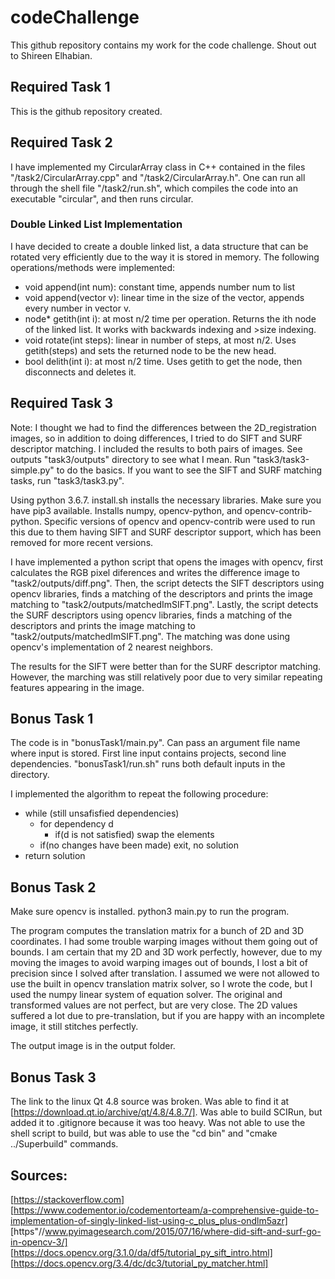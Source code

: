 # codeChallenge

This github repository contains my work for the code challenge. Shout out to Shireen Elhabian.

## Required Task 1

This is the github repository created.

## Required Task 2

I have implemented my CircularArray class in C++ contained in the files "/task2/CircularArray.cpp" and "/task2/CircularArray.h". One can run all through the shell file "/task2/run.sh", which compiles the code into an executable "circular", and then runs circular. 

### Double Linked List Implementation

I have decided to create a double linked list, a data structure that can be rotated very efficiently due to the way it is stored in memory. The following operations/methods were implemented:

* void append(int num): constant time, appends number num to list
* void append(vector <int> v): linear time in the size of the vector, appends every number in vector v.
* node* getith(int i): at most n/2 time per operation. Returns the ith node of the linked list. It works with backwards indexing and >size indexing.
* void rotate(int steps): linear in number of steps, at most n/2. Uses getith(steps) and sets the returned node to be the new head.
* bool delith(int i): at most n/2 time. Uses getith to get the node, then disconnects and deletes it.

## Required Task 3

Note: I thought we had to find the differences between the 2D_registration images, so in addition to doing differences, I tried to do SIFT and SURF descriptor matching. I included the results to both pairs of images. See outputs "task3/outputs" directory to see what I mean. Run "task3/task3-simple.py" to do the basics. If you want to see the SIFT and SURF matching tasks, run "task3/task3.py".

Using python 3.6.7. install.sh installs the necessary libraries. Make sure you have pip3 available. Installs numpy, opencv-python, and opencv-contrib-python. Specific versions of opencv and opencv-contrib were used to run this due to them having SIFT and SURF descriptor support, which has been removed for more recent versions.

I have implemented a python script that opens the images with opencv, first calculates the RGB pixel diferences and writes the difference image to "task2/outputs/diff.png". Then, the script detects the SIFT descriptors using opencv libraries, finds a matching of the descriptors and prints the image matching to "task2/outputs/matchedImSIFT.png". Lastly, the script detects the SURF descriptors using opencv libraries, finds a matching of the descriptors and prints the image matching to "task2/outputs/matchedImSIFT.png". The matching was done using opencv's implementation of 2 nearest neighbors.

The results for the SIFT were better than for the SURF descriptor matching. However, the marching was still relatively poor due to very similar repeating features appearing in the image.

## Bonus Task 1

The code is in "bonusTask1/main.py". Can pass an argument file name where input is stored. First line input contains projects, second line dependencies. "bonusTask1/run.sh" runs both default inputs in the directory.

I implemented the algorithm to repeat the following procedure:

* while (still unsafisfied dependencies)
	* for dependency d
		* if(d is not satisfied) swap the elements
	* if(no changes have been made) exit, no solution
* return solution

## Bonus Task 2

Make sure opencv is installed. python3 main.py to run the program.

The program computes the translation matrix for a bunch of 2D and 3D coordinates. I had some trouble warping images without them going out of bounds. I am certain that my 2D and 3D work perfectly, however, due to my moving the images to avoid warping images out of bounds, I lost a bit of precision since I solved after translation. I assumed we were not allowed to use the built in opencv translation matrix solver, so I wrote the code, but I used the numpy linear system of equation solver. The original and transformed values are not perfect, but are very close. The 2D values suffered a lot due to pre-translation, but if you are happy with an incomplete image, it still stitches perfectly.

The output image is in the output folder. 

## Bonus Task 3

The link to the linux Qt 4.8 source was broken. Was able to find it at [https://download.qt.io/archive/qt/4.8/4.8.7/]. Was able to build SCIRun, but added it to .gitignore because it was too heavy. Was not able to use the shell script to build, but was able to use the "cd bin" and "cmake ../Superbuild" commands.

## Sources:
[https://stackoverflow.com]
[https://www.codementor.io/codementorteam/a-comprehensive-guide-to-implementation-of-singly-linked-list-using-c_plus_plus-ondlm5azr]
[https"//www.pyimagesearch.com/2015/07/16/where-did-sift-and-surf-go-in-opencv-3/]
[https://docs.opencv.org/3.1.0/da/df5/tutorial_py_sift_intro.html]
[https://docs.opencv.org/3.4/dc/dc3/tutorial_py_matcher.html]


